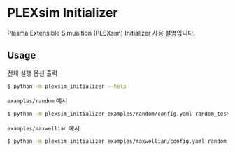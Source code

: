 # PLEXsim Initializer

Plasma Extensible Simualtion (PLEXsim) Initializer 사용 설명입니다.


## Usage

전체 실행 옵션 출력
```sh
$ python -m plexsim_initializer --help
```


`examples/random` 예시
```sh
$ python -m plexsim_initializer examples/random/config.yaml random_test.h5
```


`examples/maxwellian` 예시
```sh
$ python -m plexsim_initializer examples/maxwellian/config.yaml random_test.h5
```
